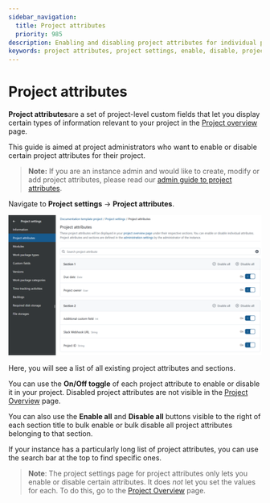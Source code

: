 ```yaml
---
sidebar_navigation:
  title: Project attributes
  priority: 985
description: Enabling and disabling project attributes for individual projects in OpenProject
keywords: project attributes, project settings, enable, disable, project admin
---
```


# Project attributes

**Project attributes**are a set of project-level custom fields that let you display certain types of information relevant to your project in the [Project overview](../../../project-overview) page.

This guide is aimed at project administrators who want to enable or disable certain project attributes for their project.

>**Note:**  If you are an instance admin and would like to create, modify or add project attributes, please read our [admin guide to project attributes](../../../../system-admin-guide/projects/project-attributes).

Navigate to **Project settings** → **Project attributes**.

![Project attribute list in Project settings](open_project_user_guide_project_settings_project_attributes_list.png)

Here, you will see a list of all existing project attributes and sections.

You can use the **On/Off toggle** of each project attribute to enable or disable it in your project. Disabled project attributes are not visible in the [Project Overview](../../../project-overview) page.

You can also use the **Enable all** and **Disable all** buttons visible to the right of each section title to bulk enable or bulk disable all project attributes belonging to that section.

If your instance has a particularly long list of project attributes, you can use the search bar at the top to find specific ones.

>**Note**: The project settings page for project attributes only lets you enable or disable certain attributes. It does *not* let you set the values for each. To do this, go to the [Project Overview](../../../project-overview) page.
